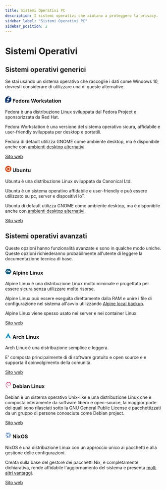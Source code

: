 ```yaml
---
title: Sistemi Operativi PC
description: I sistemi operativi che aiutano a proteggere la privacy.
sidebar_label: "Sistemi Operativi PC"
sidebar_position: 2
---
```


# Sistemi Operativi

## Sistemi operativi generici

Se stai usando un sistema operativo che raccoglie i dati come Windows 10, dovresti considerare di utilizzare una di queste alternative.

### <img src="../../static/img/strumenti/fedora-logo.svg" width="20" /> Fedora Workstation

Fedora è una distribuzione Linux sviluppata dal Fedora Project e sponsorizzata da Red Hat.

Fedora Workstation è una versione del sistema operativo sicura, affidabile e user-friendly sviluppata per desktop e portatili. 

Fedora di default utilizza GNOME come ambiente desktop, ma è disponibile anche con <a href="https://spins.fedoraproject.org/" target="_blank">ambienti desktop alternativi</a>.

<a href="https://getfedora.org/" target="_blank">Sito web</a>

### <img src="../../static/img/strumenti/ubuntu-logo.svg" width="20" /> Ubuntu

Ubuntu è una distribuzione Linux sviluppata da Canonical Ltd.

Ubuntu è un sistema operativo affidabile e user-friendly e può essere utilizzato su pc, server e dispositivi IoT.

Ubuntu di default utilizza GNOME come ambiente desktop, ma è disponibile anche con <a href="https://ubuntu.com/download/flavours" target="_blank">ambienti desktop alternativi</a>.

<a href="https://ubuntu.com/" target="_blank">Sito web</a>


## Sistemi operativi avanzati

Queste opzioni hanno funzionalità avanzate e sono in qualche modo uniche. Queste opzioni richiederanno probabilmente all'utente di leggere la documentazione tecnica di base.

### <img src="../../static/img/strumenti/alpinelinux-logo.svg" width="20" /> Alpine Linux

Alpine Linux è una distribuzione Linux molto minimale e progettata per essere sicura senza utilizzare molte risorse.

Alpine Linux può essere eseguita direttamente dalla RAM e unire i file di configurazione nel sistema all'avvio utilizzando <a href="https://wiki.alpinelinux.org/wiki/Alpine_local_backup" target="_blank">Alpine local backup</a>.

Alpine Linux viene spesso usato nei server e nei container Linux.

<a href="https://alpinelinux.org/" target="_blank">Sito web</a>

### <img src="../../static/img/strumenti/archlinux-logo.svg" width="20" /> Arch Linux

Arch Linux è una distribuzione semplice e leggera. 

E' composta principalmente di di software gratuito e open source e e supporta il coinvolgimento della comunità.

<a href="https://www.archlinux.org/" target="_blank">Sito web</a>

### <img src="../../static/img/strumenti/debian-logo.svg" width="20" /> Debian Linux

Debian è un sistema operativo Unix-like e una distribuzione Linux che è composta interamente da software libero e open-source, la maggior parte dei quali sono rilasciati sotto la GNU General Public License e pacchettizzati da un gruppo di persone conosciute come Debian project.

<a href="https://www.debian.org/" target="_blank">Sito web</a>

### <img src="../../static/img/strumenti/nixos-logo.svg" width="20" /> NixOS

NixOS è una distribuzione Linux con un approccio unico ai pacchetti e alla gestione delle configurazioni.

Creata sulla base del gestore dei pacchetti Nix, è completamente dichiarativa, rende affidabile l'aggiornamento del sistema e presenta <a href="https://nixos.org/features.html" target="_blank">molti altri vantaggi</a>.

<a href="https://nixos.org/" target="_blank">Sito web</a>





